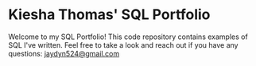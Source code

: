 # Kiesha Thomas' SQL Portfolio

Welcome to my SQL Portfolio! This code repository contains examples of SQL I've written. Feel free to take a look and reach out if you have any questions:
jaydyn524@gmail.com
